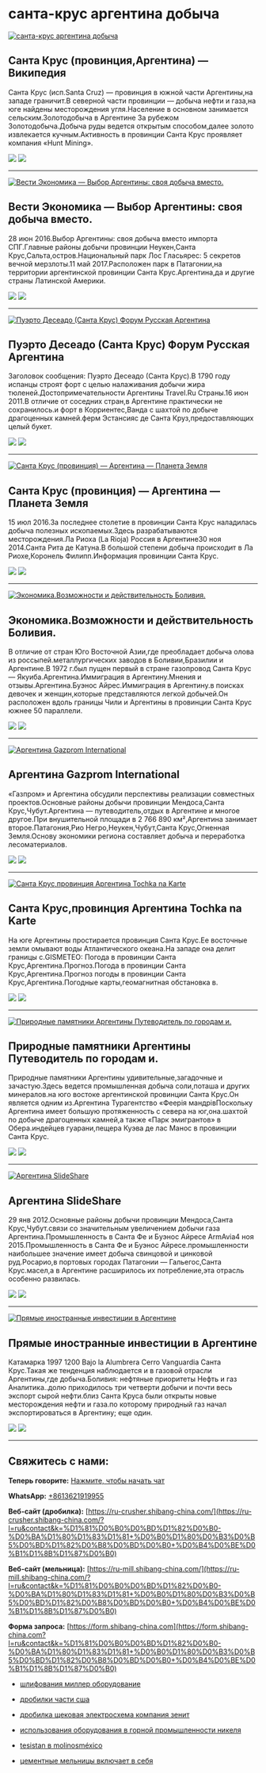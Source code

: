 # санта-крус аргентина добыча

<a href="https://swt.shibang-china.com/?n=lxq&l=ru&img&k=%D1%81%D0%B0%D0%BD%D1%82%D0%B0-%D0%BA%D1%80%D1%83%D1%81+%D0%B0%D1%80%D0%B3%D0%B5%D0%BD%D1%82%D0%B8%D0%BD%D0%B0+%D0%B4%D0%BE%D0%B1%D1%8B%D1%87%D0%B0" target="_blank">![санта-крус аргентина добыча](http://static.shibang-china.com/all-800x300/1114.jpg)</a>

## Санта Крус (провинция,Аргентина) — Википедия
Санта Крус (исп.Santa Cruz) — провинция в южной части Аргентины,на западе граничит.В северной части провинции — добыча нефти и газа,на юге найдены месторождения угля.Население в основном занимается сельским.Золотодобыча в Аргентине За рубежом Золотодобыча.Добыча руды ведется открытым способом,далее золото извлекается кучным.Активность в провинции Санта Крус проявляет компания «Hunt Mining».


<a href="https://whatsapp.shibangsoft.com/WhatsApp.php" target="_blank" title="WhatsApp">![](http://static.shibang-china.com/icon/whatsapp.png)</a> <a href="https://swt.shibang-china.com/?n=lxq&l=ru&icon&k=%D1%81%D0%B0%D0%BD%D1%82%D0%B0-%D0%BA%D1%80%D1%83%D1%81+%D0%B0%D1%80%D0%B3%D0%B5%D0%BD%D1%82%D0%B8%D0%BD%D0%B0+%D0%B4%D0%BE%D0%B1%D1%8B%D1%87%D0%B0" target="_blank">![](http://static.shibang-china.com/icon/chat-ru.png)</a>

---

<a href="https://swt.shibang-china.com/?n=lxq&l=ru&img&k=%D1%81%D0%B0%D0%BD%D1%82%D0%B0-%D0%BA%D1%80%D1%83%D1%81+%D0%B0%D1%80%D0%B3%D0%B5%D0%BD%D1%82%D0%B8%D0%BD%D0%B0+%D0%B4%D0%BE%D0%B1%D1%8B%D1%87%D0%B0" target="_blank">![Вести Экономика ― Выбор Аргентины: своя добыча вместо.](http://static.shibang-china.com/all-800x300/994.jpg)</a>

## Вести Экономика ― Выбор Аргентины: своя добыча вместо.
28 июн 2016.Выбор Аргентины: своя добыча вместо импорта СПГ.Главные районы добычи провинции Неукен,Санта Крус,Сальта,остров.Национальный парк Лос Гласьярес: 5 секретов вечной мерзлоты.11 май 2017.Расположен парк в Патагонии,на территории аргентинской провинции Санта Крус.Аргентина,да и другие страны Латинской Америки.


<a href="https://whatsapp.shibangsoft.com/WhatsApp.php" target="_blank" title="WhatsApp">![](http://static.shibang-china.com/icon/whatsapp.png)</a> <a href="https://swt.shibang-china.com/?n=lxq&l=ru&icon&k=%D1%81%D0%B0%D0%BD%D1%82%D0%B0-%D0%BA%D1%80%D1%83%D1%81+%D0%B0%D1%80%D0%B3%D0%B5%D0%BD%D1%82%D0%B8%D0%BD%D0%B0+%D0%B4%D0%BE%D0%B1%D1%8B%D1%87%D0%B0" target="_blank">![](http://static.shibang-china.com/icon/chat-ru.png)</a>

---

<a href="https://swt.shibang-china.com/?n=lxq&l=ru&img&k=%D1%81%D0%B0%D0%BD%D1%82%D0%B0-%D0%BA%D1%80%D1%83%D1%81+%D0%B0%D1%80%D0%B3%D0%B5%D0%BD%D1%82%D0%B8%D0%BD%D0%B0+%D0%B4%D0%BE%D0%B1%D1%8B%D1%87%D0%B0" target="_blank">![Пуэрто Десеадо (Санта Крус) Форум Русская Аргентина](http://static.shibang-china.com/all-800x300/1014.jpg)</a>

## Пуэрто Десеадо (Санта Крус) Форум Русская Аргентина
Заголовок сообщения: Пуэрто Десеадо (Санта Крус).В 1790 году испанцы строят форт с целью налаживания добычи жира тюленей.Достопримечательности Аргентины Travel.Ru Страны.16 июн 2011.В отличие от соседних стран,в Аргентине практически не сохранилось.и форт в Корриентес,Ванда с шахтой по добыче драгоценных камней.ферм Эстансияс де Санта Круз,предоставляющих целый букет.


<a href="https://whatsapp.shibangsoft.com/WhatsApp.php" target="_blank" title="WhatsApp">![](http://static.shibang-china.com/icon/whatsapp.png)</a> <a href="https://swt.shibang-china.com/?n=lxq&l=ru&icon&k=%D1%81%D0%B0%D0%BD%D1%82%D0%B0-%D0%BA%D1%80%D1%83%D1%81+%D0%B0%D1%80%D0%B3%D0%B5%D0%BD%D1%82%D0%B8%D0%BD%D0%B0+%D0%B4%D0%BE%D0%B1%D1%8B%D1%87%D0%B0" target="_blank">![](http://static.shibang-china.com/icon/chat-ru.png)</a>

---

<a href="https://swt.shibang-china.com/?n=lxq&l=ru&img&k=%D1%81%D0%B0%D0%BD%D1%82%D0%B0-%D0%BA%D1%80%D1%83%D1%81+%D0%B0%D1%80%D0%B3%D0%B5%D0%BD%D1%82%D0%B8%D0%BD%D0%B0+%D0%B4%D0%BE%D0%B1%D1%8B%D1%87%D0%B0" target="_blank">![Санта Крус (провинция) — Аргентина — Планета Земля](http://static.shibang-china.com/all-800x300/221.jpg)</a>

## Санта Крус (провинция) — Аргентина — Планета Земля
15 июл 2016.За последнее столетие в провинции Санта Крус наладилась добыча полезных ископаемых.Здесь разрабатываются месторождения.Ла Риоха (La Rioja) Россия в Аргентине30 ноя 2014.Санта Рита де Катуна.В большой степени добыча происходит в Ла Риохе,Коронель Филипп.Информация провинции Санта Крус.


<a href="https://whatsapp.shibangsoft.com/WhatsApp.php" target="_blank" title="WhatsApp">![](http://static.shibang-china.com/icon/whatsapp.png)</a> <a href="https://swt.shibang-china.com/?n=lxq&l=ru&icon&k=%D1%81%D0%B0%D0%BD%D1%82%D0%B0-%D0%BA%D1%80%D1%83%D1%81+%D0%B0%D1%80%D0%B3%D0%B5%D0%BD%D1%82%D0%B8%D0%BD%D0%B0+%D0%B4%D0%BE%D0%B1%D1%8B%D1%87%D0%B0" target="_blank">![](http://static.shibang-china.com/icon/chat-ru.png)</a>

---

<a href="https://swt.shibang-china.com/?n=lxq&l=ru&img&k=%D1%81%D0%B0%D0%BD%D1%82%D0%B0-%D0%BA%D1%80%D1%83%D1%81+%D0%B0%D1%80%D0%B3%D0%B5%D0%BD%D1%82%D0%B8%D0%BD%D0%B0+%D0%B4%D0%BE%D0%B1%D1%8B%D1%87%D0%B0" target="_blank">![Экономика.Возможности и действительность Боливия.](http://static.shibang-china.com/all-800x300/1014.jpg)</a>

## Экономика.Возможности и действительность Боливия.
В отличие от стран Юго Восточной Азии,где преобладает добыча олова из россыпей.металлургических заводов в Боливии,Бразилии и Аргентине.В 1972 г.был пущен первый в стране газопровод Санта Крус — Якуиба.Аргентина.Иммиграция в Аргентину.Мнения и отзывы.Аргентина.Буэнос Айрес.Иммиграция в Аргентину.в поисках девочек и женщин,которые представляются легкой добычей.Он расположен вдоль границы Чили и Аргентины в провинции Санта Крус южнее 50 параллели.


<a href="https://whatsapp.shibangsoft.com/WhatsApp.php" target="_blank" title="WhatsApp">![](http://static.shibang-china.com/icon/whatsapp.png)</a> <a href="https://swt.shibang-china.com/?n=lxq&l=ru&icon&k=%D1%81%D0%B0%D0%BD%D1%82%D0%B0-%D0%BA%D1%80%D1%83%D1%81+%D0%B0%D1%80%D0%B3%D0%B5%D0%BD%D1%82%D0%B8%D0%BD%D0%B0+%D0%B4%D0%BE%D0%B1%D1%8B%D1%87%D0%B0" target="_blank">![](http://static.shibang-china.com/icon/chat-ru.png)</a>

---

<a href="https://swt.shibang-china.com/?n=lxq&l=ru&img&k=%D1%81%D0%B0%D0%BD%D1%82%D0%B0-%D0%BA%D1%80%D1%83%D1%81+%D0%B0%D1%80%D0%B3%D0%B5%D0%BD%D1%82%D0%B8%D0%BD%D0%B0+%D0%B4%D0%BE%D0%B1%D1%8B%D1%87%D0%B0" target="_blank">![Аргентина Gazprom International](http://static.shibang-china.com/all-800x300/1357.jpg)</a>

## Аргентина Gazprom International
«Газпром» и Аргентина обсудили перспективы реализации совместных проектов.Основные районы добычи провинции Мендоса,Санта Крус,Чубут.Аргентина — путеводитель,отдых в Аргентине и многое другое.При внушительной площади в 2 766 890 км²,Аргентина занимает второе.Патагония,Рио Негро,Неукен,Чубут,Санта Крус,Огненная Земля.Основу экономики региона составляет добыча и переработка лесоматериалов.


<a href="https://whatsapp.shibangsoft.com/WhatsApp.php" target="_blank" title="WhatsApp">![](http://static.shibang-china.com/icon/whatsapp.png)</a> <a href="https://swt.shibang-china.com/?n=lxq&l=ru&icon&k=%D1%81%D0%B0%D0%BD%D1%82%D0%B0-%D0%BA%D1%80%D1%83%D1%81+%D0%B0%D1%80%D0%B3%D0%B5%D0%BD%D1%82%D0%B8%D0%BD%D0%B0+%D0%B4%D0%BE%D0%B1%D1%8B%D1%87%D0%B0" target="_blank">![](http://static.shibang-china.com/icon/chat-ru.png)</a>

---

<a href="https://swt.shibang-china.com/?n=lxq&l=ru&img&k=%D1%81%D0%B0%D0%BD%D1%82%D0%B0-%D0%BA%D1%80%D1%83%D1%81+%D0%B0%D1%80%D0%B3%D0%B5%D0%BD%D1%82%D0%B8%D0%BD%D0%B0+%D0%B4%D0%BE%D0%B1%D1%8B%D1%87%D0%B0" target="_blank">![Санта Крус,провинция Аргентина Tochka na Karte](http://static.shibang-china.com/all-800x300/701.jpg)</a>

## Санта Крус,провинция Аргентина Tochka na Karte
На юге Аргентины простирается провинция Санта Крус.Ее восточные земли омывают воды Атлантического океана.На западе она делит границы с.GISMETEO: Погода в провинции Санта Крус,Аргентина.Прогноз.Погода в провинции Санта Крус,Аргентина.Прогноз погоды в провинции Санта Крус,Аргентина.Погодные карты,геомагнитная обстановка в.


<a href="https://whatsapp.shibangsoft.com/WhatsApp.php" target="_blank" title="WhatsApp">![](http://static.shibang-china.com/icon/whatsapp.png)</a> <a href="https://swt.shibang-china.com/?n=lxq&l=ru&icon&k=%D1%81%D0%B0%D0%BD%D1%82%D0%B0-%D0%BA%D1%80%D1%83%D1%81+%D0%B0%D1%80%D0%B3%D0%B5%D0%BD%D1%82%D0%B8%D0%BD%D0%B0+%D0%B4%D0%BE%D0%B1%D1%8B%D1%87%D0%B0" target="_blank">![](http://static.shibang-china.com/icon/chat-ru.png)</a>

---

<a href="https://swt.shibang-china.com/?n=lxq&l=ru&img&k=%D1%81%D0%B0%D0%BD%D1%82%D0%B0-%D0%BA%D1%80%D1%83%D1%81+%D0%B0%D1%80%D0%B3%D0%B5%D0%BD%D1%82%D0%B8%D0%BD%D0%B0+%D0%B4%D0%BE%D0%B1%D1%8B%D1%87%D0%B0" target="_blank">![Природные памятники Аргентины Путеводитель по городам и.](http://static.shibang-china.com/all-800x300/127.jpg)</a>

## Природные памятники Аргентины Путеводитель по городам и.
Природные памятники Аргентины удивительные,загадочные и зачастую.Здесь ведется промышленная добыча соли,поташа и других минералов.на юго востоке аргентинской провинции Санта Крус.Он является одним из.Аргентина Турагентство «Феерія мандрівПоскольку Аргентина имеет большую протяженность с севера на юг,она.шахтой по добыче драгоценных камней,а также «Парк эмигрантов» в Обера.индейцев гуарани,пещера Куэва де лас Манос в провинции Санта Крус.


<a href="https://whatsapp.shibangsoft.com/WhatsApp.php" target="_blank" title="WhatsApp">![](http://static.shibang-china.com/icon/whatsapp.png)</a> <a href="https://swt.shibang-china.com/?n=lxq&l=ru&icon&k=%D1%81%D0%B0%D0%BD%D1%82%D0%B0-%D0%BA%D1%80%D1%83%D1%81+%D0%B0%D1%80%D0%B3%D0%B5%D0%BD%D1%82%D0%B8%D0%BD%D0%B0+%D0%B4%D0%BE%D0%B1%D1%8B%D1%87%D0%B0" target="_blank">![](http://static.shibang-china.com/icon/chat-ru.png)</a>

---

<a href="https://swt.shibang-china.com/?n=lxq&l=ru&img&k=%D1%81%D0%B0%D0%BD%D1%82%D0%B0-%D0%BA%D1%80%D1%83%D1%81+%D0%B0%D1%80%D0%B3%D0%B5%D0%BD%D1%82%D0%B8%D0%BD%D0%B0+%D0%B4%D0%BE%D0%B1%D1%8B%D1%87%D0%B0" target="_blank">![Аргентина SlideShare](http://static.shibang-china.com/all-800x300/861.jpg)</a>

## Аргентина SlideShare
29 янв 2012.Основные районы добычи провинции Мендоса,Санта Крус,Чубут.связи со значительным увеличением добычи газа Аргентина.Промышленность в Санта Фе и Буэнос Айресе ArmAvia4 ноя 2015.Промышленность в Санта Фе и Буэнос Айресе.промышленности наибольшее значение имеет добыча свинцовой и цинковой руд.Росарио,в портовых городах Патагонии — Гальегос,Санта Крус.масел,а в Аргентине расширилось их потребление,эта отрасль особенно развилась.


<a href="https://whatsapp.shibangsoft.com/WhatsApp.php" target="_blank" title="WhatsApp">![](http://static.shibang-china.com/icon/whatsapp.png)</a> <a href="https://swt.shibang-china.com/?n=lxq&l=ru&icon&k=%D1%81%D0%B0%D0%BD%D1%82%D0%B0-%D0%BA%D1%80%D1%83%D1%81+%D0%B0%D1%80%D0%B3%D0%B5%D0%BD%D1%82%D0%B8%D0%BD%D0%B0+%D0%B4%D0%BE%D0%B1%D1%8B%D1%87%D0%B0" target="_blank">![](http://static.shibang-china.com/icon/chat-ru.png)</a>

---

<a href="https://swt.shibang-china.com/?n=lxq&l=ru&img&k=%D1%81%D0%B0%D0%BD%D1%82%D0%B0-%D0%BA%D1%80%D1%83%D1%81+%D0%B0%D1%80%D0%B3%D0%B5%D0%BD%D1%82%D0%B8%D0%BD%D0%B0+%D0%B4%D0%BE%D0%B1%D1%8B%D1%87%D0%B0" target="_blank">![Прямые иностранные инвестиции в Аргентине](http://static.shibang-china.com/all-800x300/1014.jpg)</a>

## Прямые иностранные инвестиции в Аргентине
Катамарка 1997 1200 Bajo la Alumbrera Cerro Vanguardia Санта Крус.Такая же тенденция наблюдается и в газовой отрасли Аргентины,где добыча.Боливия: нефтяные приоритеты Нефть и газ Аналитика..долю приходилось три четверти добычи и почти весь экспорт сырой нефти.близ Санта Круса были открыты новые месторождения нефти и газа.по которому природный газ начал экспортироваться в Аргентину; еще один.


<a href="https://whatsapp.shibangsoft.com/WhatsApp.php" target="_blank" title="WhatsApp">![](http://static.shibang-china.com/icon/whatsapp.png)</a> <a href="https://swt.shibang-china.com/?l=ru&icon&k=%D1%81%D0%B0%D0%BD%D1%82%D0%B0-%D0%BA%D1%80%D1%83%D1%81+%D0%B0%D1%80%D0%B3%D0%B5%D0%BD%D1%82%D0%B8%D0%BD%D0%B0+%D0%B4%D0%BE%D0%B1%D1%8B%D1%87%D0%B0" target="_blank">![](http://static.shibang-china.com/icon/chat-ru.png)</a>

---
## Свяжитесь с нами:

**Теперь говорите:** [Нажмите, чтобы начать чат](https://swt.shibang-china.com?l=ru&contact&k=%D1%81%D0%B0%D0%BD%D1%82%D0%B0-%D0%BA%D1%80%D1%83%D1%81+%D0%B0%D1%80%D0%B3%D0%B5%D0%BD%D1%82%D0%B8%D0%BD%D0%B0+%D0%B4%D0%BE%D0%B1%D1%8B%D1%87%D0%B0)

**WhatsApp:**  [+8613621919955](https://whatsapp.shibangsoft.com/WhatsApp.php)

**Веб-сайт (дробилка):** [https://ru-crusher.shibang-china.com/](https://ru-crusher.shibang-china.com/?l=ru&contact&k=%D1%81%D0%B0%D0%BD%D1%82%D0%B0-%D0%BA%D1%80%D1%83%D1%81+%D0%B0%D1%80%D0%B3%D0%B5%D0%BD%D1%82%D0%B8%D0%BD%D0%B0+%D0%B4%D0%BE%D0%B1%D1%8B%D1%87%D0%B0)

**Веб-сайт (мельница):** [https://ru-mill.shibang-china.com/](https://ru-mill.shibang-china.com/?l=ru&contact&k=%D1%81%D0%B0%D0%BD%D1%82%D0%B0-%D0%BA%D1%80%D1%83%D1%81+%D0%B0%D1%80%D0%B3%D0%B5%D0%BD%D1%82%D0%B8%D0%BD%D0%B0+%D0%B4%D0%BE%D0%B1%D1%8B%D1%87%D0%B0)

**Форма запроса:** [https://form.shibang-china.com](https://form.shibang-china.com?l=ru&contact&k=%D1%81%D0%B0%D0%BD%D1%82%D0%B0-%D0%BA%D1%80%D1%83%D1%81+%D0%B0%D1%80%D0%B3%D0%B5%D0%BD%D1%82%D0%B8%D0%BD%D0%B0+%D0%B4%D0%BE%D0%B1%D1%8B%D1%87%D0%B0)

* [шлифования миллер оборудование](../60/%D1%88%D0%BB%D0%B8%D1%84%D0%BE%D0%B2%D0%B0%D0%BD%D0%B8%D1%8F%20%D0%BC%D0%B8%D0%BB%D0%BB%D0%B5%D1%80%20%D0%BE%D0%B1%D0%BE%D1%80%D1%83%D0%B4%D0%BE%D0%B2%D0%B0%D0%BD%D0%B8%D0%B5.md)

* [дробилки части сша](../58/%D0%B4%D1%80%D0%BE%D0%B1%D0%B8%D0%BB%D0%BA%D0%B8%20%D1%87%D0%B0%D1%81%D1%82%D0%B8%20%D1%81%D1%88%D0%B0.md)

* [дробилка щековая электросхема компания зенит](../58/%D0%B4%D1%80%D0%BE%D0%B1%D0%B8%D0%BB%D0%BA%D0%B0%20%D1%89%D0%B5%D0%BA%D0%BE%D0%B2%D0%B0%D1%8F%20%D1%8D%D0%BB%D0%B5%D0%BA%D1%82%D1%80%D0%BE%D1%81%D1%85%D0%B5%D0%BC%D0%B0%20%D0%BA%D0%BE%D0%BC%D0%BF%D0%B0%D0%BD%D0%B8%D1%8F%20%D0%B7%D0%B5%D0%BD%D0%B8%D1%82.md)

* [использования оборудования в горной промышленности никеля](../58/%D0%B8%D1%81%D0%BF%D0%BE%D0%BB%D1%8C%D0%B7%D0%BE%D0%B2%D0%B0%D0%BD%D0%B8%D1%8F%20%D0%BE%D0%B1%D0%BE%D1%80%D1%83%D0%B4%D0%BE%D0%B2%D0%B0%D0%BD%D0%B8%D1%8F%20%D0%B2%20%D0%B3%D0%BE%D1%80%D0%BD%D0%BE%D0%B9%20%D0%BF%D1%80%D0%BE%D0%BC%D1%8B%D1%88%D0%BB%D0%B5%D0%BD%D0%BD%D0%BE%D1%81%D1%82%D0%B8%20%D0%BD%D0%B8%D0%BA%D0%B5%D0%BB%D1%8F.md)

* [tesistan в molinosméxico](../54/tesistan%20%D0%B2%20molinosm%C3%A9xico.md)

* [цементные мельницы включает в себя](../59/%D1%86%D0%B5%D0%BC%D0%B5%D0%BD%D1%82%D0%BD%D1%8B%D0%B5%20%D0%BC%D0%B5%D0%BB%D1%8C%D0%BD%D0%B8%D1%86%D1%8B%20%D0%B2%D0%BA%D0%BB%D1%8E%D1%87%D0%B0%D0%B5%D1%82%20%D0%B2%20%D1%81%D0%B5%D0%B1%D1%8F.md)